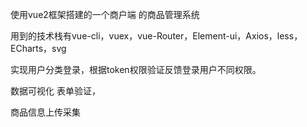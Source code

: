 使用vue2框架搭建的一个商户端 的商品管理系统

用到的技术栈有vue-cli，vuex，vue-Router，Element-ui，Axios，less，ECharts，svg

实现用户分类登录，根据token权限验证反馈登录用户不同权限。

数据可视化 表单验证，

商品信息上传采集
